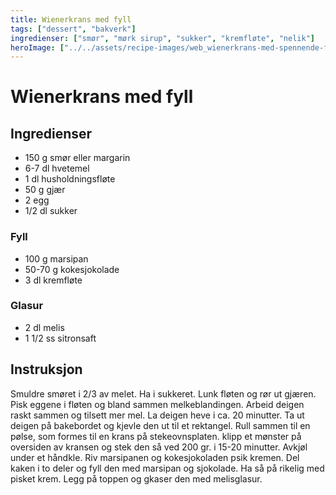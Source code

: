 ```yaml
---
title: Wienerkrans med fyll
tags: ["dessert", "bakverk"]
ingredienser: ["smør", "mørk sirup", "sukker", "kremfløte", "nelik"]
heroImage: ["../../assets/recipe-images/web_wienerkrans-med-spennende-fyll.jpg"]
---
```


# Wienerkrans med fyll

## Ingredienser

- 150 g smør eller margarin
- 6-7 dl hvetemel
- 1 dl husholdningsfløte
- 50 g gjær
- 2 egg
- 1/2 dl sukker

### Fyll

- 100 g marsipan
- 50-70 g kokesjokolade
- 3 dl kremfløte

### Glasur

- 2 dl melis
- 1 1/2 ss sitronsaft

## Instruksjon

Smuldre smøret i 2/3 av melet. Ha i sukkeret. Lunk fløten og rør ut gjæren. Pisk eggene i fløten og bland sammen melkeblandingen. Arbeid deigen raskt sammen og tilsett mer mel. La deigen heve i ca. 20 minutter. Ta ut deigen på bakebordet og kjevle den ut til et rektangel. Rull sammen til en pølse, som formes til en krans på stekeovnsplaten. klipp et mønster på oversiden av kransen og stek den så ved 200 gr. i 15-20 minutter. Avkjøl under et håndkle. Riv marsipanen og kokesjokoladen psik kremen. Del kaken i to deler og fyll den med marsipan og sjokolade. Ha så på rikelig med pisket krem. Legg på toppen og gkaser den med melisglasur.
